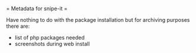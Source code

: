 = Metadata for snipe-it =

Have nothing to do with the package installation but for archiving purposes there are:

* list of php packages needed
* screenshots during web install
